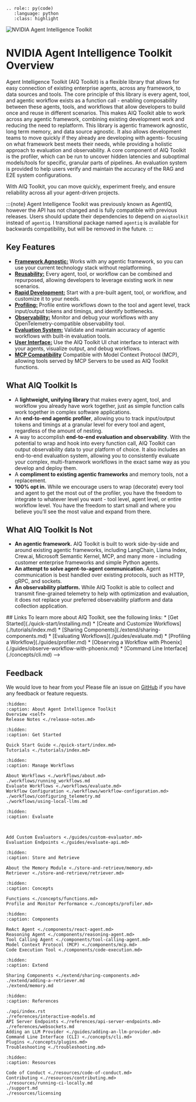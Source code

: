 <!--
SPDX-FileCopyrightText: Copyright (c) 2025, NVIDIA CORPORATION & AFFILIATES. All rights reserved.
SPDX-License-Identifier: Apache-2.0

Licensed under the Apache License, Version 2.0 (the "License");
you may not use this file except in compliance with the License.
You may obtain a copy of the License at

http://www.apache.org/licenses/LICENSE-2.0

Unless required by applicable law or agreed to in writing, software
distributed under the License is distributed on an "AS IS" BASIS,
WITHOUT WARRANTIES OR CONDITIONS OF ANY KIND, either express or implied.
See the License for the specific language governing permissions and
limitations under the License.
-->


<!-- This role is needed at the index to set the default backtick role -->
```{eval-rst}
.. role:: py(code)
   :language: python
   :class: highlight
```

![NVIDIA Agent Intelligence Toolkit](./_static/aiqtoolkit_banner.png "AIQ Toolkit banner image")

# NVIDIA Agent Intelligence Toolkit Overview

Agent Intelligence Toolkit (AIQ Toolkit) is a flexible library that allows for easy connection of existing enterprise agents, across any framework, to data sources and tools. The core principle of this library is every agent, tool, and agentic workflow exists as a function call - enabling composability between these agents, tools, and workflows that allow developers to build once and reuse in different scenarios. This makes AIQ Toolkit able to work across any agentic framework, combining existing development work and reducing the need to replatform. This library is agentic framework agnostic, long term memory, and data source agnostic. It also allows development teams to move quickly if they already are developing with agents- focusing on what framework best meets their needs, while providing a holistic approach to evaluation and observability. A core component of AIQ Toolkit is the profiler, which can be run to uncover hidden latencies and suboptimal models/tools for specific, granular parts of pipelines. An evaluation system is provided to help users verify and maintain the accuracy of the RAG and E2E system configurations.

With AIQ Toolkit, you can move quickly, experiment freely, and ensure reliability across all your agent-driven projects.

:::{note}
Agent Intelligence Toolkit was previously known as <!-- vale off -->AgentIQ<!-- vale on -->, however the API has not changed and is fully compatible with previous releases. Users should update their dependencies to depend on `aiqtoolkit` instead of `agentiq`. I transitional package named `agentiq` is available for backwards compatibility, but will be removed in the future.
:::

## Key Features

- [**Framework Agnostic:**](./concepts/plugins.md) Works with any agentic framework, so you can use your current technology stack without replatforming.
- [**Reusability:**](./extend/sharing-components.md) Every agent, tool, or workflow can be combined and repurposed, allowing developers to leverage existing work in new scenarios.
- [**Rapid Development:**](./tutorials/index.md) Start with a pre-built agent, tool, or workflow, and customize it to your needs.
- [**Profiling:**](./guides/profiler.md) Profile entire workflows down to the tool and agent level, track input/output tokens and timings, and identify bottlenecks.
- [**Observability:**](./guides/observe-workflow-with-phoenix.md) Monitor and debug your workflows with any OpenTelemetry-compatible observability tool.
- [**Evaluation System:**](./guides/evaluate.md) Validate and maintain accuracy of agentic workflows with built-in evaluation tools.
- [**User Interface:**](./quick-start/launching-ui.md) Use the AIQ Toolkit UI chat interface to interact with your agents, visualize output, and debug workflows.
- [**MCP Compatibility**](./components/mcp.md) Compatible with Model Context Protocol (MCP), allowing tools served by MCP Servers to be used as AIQ Toolkit functions.

## What AIQ Toolkit Is

- A **lightweight, unifying library** that makes every agent, tool, and workflow you already have work together, just as simple function calls work together in complex software applications.
- An **end-to-end agentic profiler**, allowing you to track input/output tokens and timings at a granular level for every tool and agent, regardless of the amount of nesting.
- A way to accomplish **end-to-end evaluation and observability**. With the potential to wrap and hook into every function call, AIQ Toolkit can output observability data to your platform of choice. It also includes an end-to-end evaluation system, allowing you to consistently evaluate your complex, multi-framework workflows in the exact same way as you develop and deploy them.
- A **compliment to existing agentic frameworks** and memory tools, not a replacement.
- **100% opt in.** While we encourage users to wrap (decorate) every tool and agent to get the most out of the profiler, you have the freedom to integrate to whatever level you want - tool level, agent level, or entire workflow level. You have the freedom to start small and where you believe you’ll see the most value and expand from there.


## What AIQ Toolkit Is Not

- **An agentic framework.** AIQ Toolkit is built to work side-by-side and around existing agentic frameworks, including LangChain, Llama Index, Crew.ai, Microsoft Semantic Kernel, MCP, and many more - including customer enterprise frameworks and simple Python agents.
- **An attempt to solve agent-to-agent communication.** Agent communication is best handled over existing protocols, such as HTTP, gRPC, and sockets.
- **An observability platform.** While AIQ Toolkit is able to collect and transmit fine-grained telemetry to help with optimization and evaluation, it does not replace your preferred observability platform and data collection application.

<!-->
## Links

To learn more about AIQ Toolkit, see the following links:
* [Get Started](./quick-start/installing.md)
* [Create and Customize Workflows](./tutorials/index.md)
* [Sharing Components](./extend/sharing-components.md)
* [Evaluating Workflows](./guides/evaluate.md)
* [Profiling a Workflow](./guides/profiler.md)
* [Observing a Workflow with Phoenix](./guides/observe-workflow-with-phoenix.md)
* [Command Line Interface](./concepts/cli.md)
-->

## Feedback

We would love to hear from you! Please file an issue on [GitHub](https://github.com/NVIDIA/AIQToolkit/issues) if you have any feedback or feature requests.

```{toctree}
:hidden:
:caption: About Agent Intelligence Toolkit
Overview <self>
Release Notes <./release-notes.md>
```

```{toctree}
:hidden:
:caption: Get Started

Quick Start Guide <./quick-start/index.md>
Tutorials <./tutorials/index.md>
```

```{toctree}
:hidden:
:caption: Manage Workflows

About Workflows <./workflows/about.md>
./workflows/running_workflows.md
Evaluate Workflows <./workflows/evaluate.md>
Workflow Configuration <./workflows/workflow-configuration.md>
./workflows/configuring_telemetry.md
./workflows/using-local-llms.md
```

```{toctree}
:hidden:
:caption: Evaluate



Add Custom Evaluators <./guides/custom-evaluator.md>
Evaluation Endpoints <./guides/evaluate-api.md>
```

```{toctree}
:hidden:
:caption: Store and Retrieve

About the Memory Module <./store-and-retrieve/memory.md>
Retriever <./store-and-retrieve/retriever.md>
```

```{toctree}
:hidden:
:caption: Concepts

Functions <./concepts/functions.md>
Profile and Monitor Performance <./concepts/profiler.md>
```

```{toctree}
:hidden:
:caption: Components

ReAct Agent <./components/react-agent.md>
Reasoning Agent <./components/reasoning-agent.md>
Tool Calling Agent <./components/tool-calling-agent.md>
Model Context Protocol (MCP) <./components/mcp.md>
Code Execution Tool <./components/code-execution.md>
```

```{toctree}
:hidden:
:caption: Extend

Sharing Components <./extend/sharing-components.md>
./extend/adding-a-retriever.md
./extend/memory.md
```

```{toctree}
:hidden:
:caption: References

./api/index.rst
./references/interactive-models.md
API Server Endpoints <./references/api-server-endpoints.md>
./references/websockets.md
Adding an LLM Provider <./guides/adding-an-llm-provider.md>
Command Line Interface (CLI) <./concepts/cli.md>
Plugins <./concepts/plugins.md>
Troubleshooting <./troubleshooting.md>
```

```{toctree}
:hidden:
:caption: Resources

Code of Conduct <./resources/code-of-conduct.md>
Contributing <./resources/contributing.md>
./resources/running-ci-locally.md
./support.md
./resources/licensing
```
